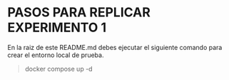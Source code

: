 # PASOS PARA REPLICAR EXPERIMENTO 1
En la raiz de este README.md debes ejecutar el siguiente comando para crear el entorno local de prueba.
> docker compose up -d
